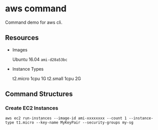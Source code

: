 # aws command

Command demo for aws cli.

## Resources

- Images

  Ubuntu 16.04 `ami-d28a53bc`

- Instance Types

  t2.micro  1cpu  1G
  t2.small  1cpu  2G

## Command Structures

### Create EC2 Instances

`aws ec2 run-instances --image-id ami-xxxxxxxx --count 1 --instance-type t1.micro --key-name MyKeyPair --security-groups my-sg`
